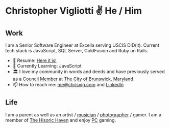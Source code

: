 # Christopher Vigliotti ✌️ He / Him

## Work 
I am a Senior Software Engineer at Excella serving USCIS DID(it).  Current tech stack is JavaScript, SQL Server, ColdFusion and Ruby on Rails. 
- 📄 Resume: [Here it is!](https://gist.github.com/christophervigliotti/bb4cd6312bd7a8459cff3412f33c71f9)
- 💭 Currently Learning: JavaScript
- 🏛️ I love my community in words and deeds and have previously served as a [Council Member](https://www.facebook.com/vote4vig/) at [The City of Brunswick, Maryland](https://brunswickmd.gov/) 
- 📫 How to reach me: [me@chrisvig.com](mailto:me@chrisvig.com) and [LinkedIn](https://www.linkedin.com/in/christophervigliotti)

## Life
I am a parent as well as an artist / [musician](https://www.bigpapichris.com) / [photographer](http://flickr.com/photos/hibiscusroto/) / gamer.   I am a member of [The Hisoric Haven](https://historichaven.com) and enjoy [PC](https://steamcommunity.com/id/christophervigliotti/) gaming.
